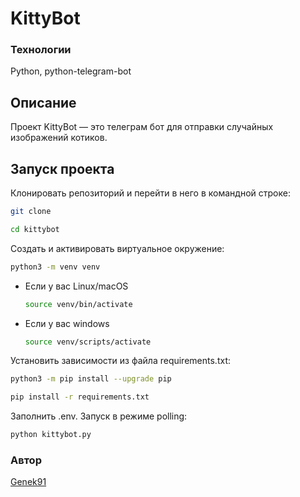 # KittyBot

### Технологии
Python, python-telegram-bot

## Описание

Проект KittyBot — это телеграм бот для отправки случайных изображений котиков.

## Запуск проекта

Клонировать репозиторий и перейти в него в командной строке:

```bash
git clone 
```

```bash
cd kittybot
```

Cоздать и активировать виртуальное окружение:

```bash
python3 -m venv venv
```

- Если у вас Linux/macOS

    ```bash
    source venv/bin/activate
    ```

- Если у вас windows

    ```bash
    source venv/scripts/activate
    ```

Установить зависимости из файла requirements.txt:

```bash
python3 -m pip install --upgrade pip
```

```bash
pip install -r requirements.txt
```
Заполнить .env.
Запуск в режиме polling:

```bash
python kittybot.py
```

### Автор

[Genek91](https://github.com/Genek91)
